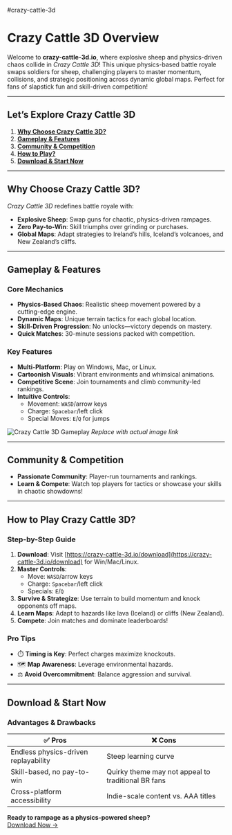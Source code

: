 #crazy-cattle-3d
# Crazy Cattle 3D Overview  

Welcome to **crazy-cattle-3d.io**, where explosive sheep and physics-driven chaos collide in *Crazy Cattle 3D*! This unique physics-based battle royale swaps soldiers for sheep, challenging players to master momentum, collisions, and strategic positioning across dynamic global maps. Perfect for fans of slapstick fun and skill-driven competition!  

---

## Let’s Explore Crazy Cattle 3D  
1. **[Why Choose Crazy Cattle 3D?](#why-choose-crazy-cattle-3d)**  
2. **[Gameplay & Features](#gameplay--features)**  
3. **[Community & Competition](#community--competition)**  
4. **[How to Play?](#how-to-play)**  
5. **[Download & Start Now](#download--start-now)**  

---

## Why Choose Crazy Cattle 3D?  
*Crazy Cattle 3D* redefines battle royale with:  
- **Explosive Sheep**: Swap guns for chaotic, physics-driven rampages.  
- **Zero Pay-to-Win**: Skill triumphs over grinding or purchases.  
- **Global Maps**: Adapt strategies to Ireland’s hills, Iceland’s volcanoes, and New Zealand’s cliffs.  

---

## Gameplay & Features  

### Core Mechanics  
- **Physics-Based Chaos**: Realistic sheep movement powered by a cutting-edge engine.  
- **Dynamic Maps**: Unique terrain tactics for each global location.  
- **Skill-Driven Progression**: No unlocks—victory depends on mastery.  
- **Quick Matches**: 30-minute sessions packed with competition.  

### Key Features  
- **Multi-Platform**: Play on Windows, Mac, or Linux.  
- **Cartoonish Visuals**: Vibrant environments and whimsical animations.  
- **Competitive Scene**: Join tournaments and climb community-led rankings.  
- **Intuitive Controls**:  
  - Movement: `WASD`/arrow keys  
  - Charge: `Spacebar`/left click  
  - Special Moves: `E`/`Q` for jumps  

![Crazy Cattle 3D Gameplay](image-url-here) *Replace with actual image link*  

---

## Community & Competition  
- **Passionate Community**: Player-run tournaments and rankings.  
- **Learn & Compete**: Watch top players for tactics or showcase your skills in chaotic showdowns!  

---

## How to Play Crazy Cattle 3D?  

### Step-by-Step Guide  
1. **Download**: Visit [https://crazy-cattle-3d.io/download](https://crazy-cattle-3d.io/download) for Win/Mac/Linux.  
2. **Master Controls**:  
   - Move: `WASD`/arrow keys  
   - Charge: `Spacebar`/left click  
   - Specials: `E`/`Q`  
3. **Survive & Strategize**: Use terrain to build momentum and knock opponents off maps.  
4. **Learn Maps**: Adapt to hazards like lava (Iceland) or cliffs (New Zealand).  
5. **Compete**: Join matches and dominate leaderboards!  

### Pro Tips  
- ⏱️ **Timing is Key**: Perfect charges maximize knockouts.  
- 🗺️ **Map Awareness**: Leverage environmental hazards.  
- ⚖️ **Avoid Overcommitment**: Balance aggression and survival.  

---

## Download & Start Now  

### Advantages & Drawbacks  
| ✅ **Pros** | ❌ **Cons** |  
|-------------|-------------|  
| Endless physics-driven replayability | Steep learning curve |  
| Skill-based, no pay-to-win | Quirky theme may not appeal to traditional BR fans |  
| Cross-platform accessibility | Indie-scale content vs. AAA titles |  

**Ready to rampage as a physics-powered sheep?**  
[Download Now →](https://crazy-cattle-3d.io/download)  
